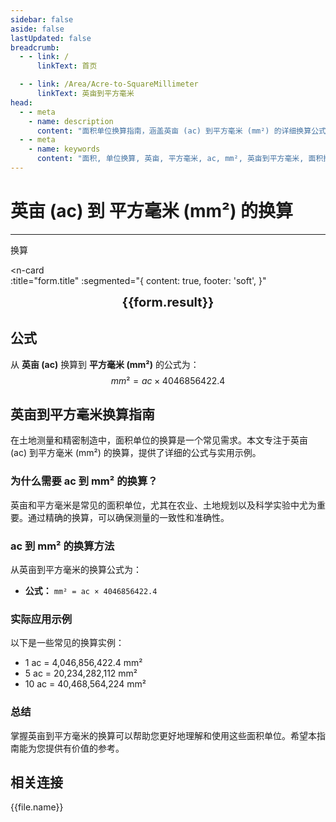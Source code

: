 ```yaml
---
sidebar: false
aside: false
lastUpdated: false
breadcrumb:
  - - link: /
      linkText: 首页

  - - link: /Area/Acre-to-SquareMillimeter
      linkText: 英亩到平方毫米
head:
  - - meta
    - name: description
      content: "面积单位换算指南，涵盖英亩 (ac) 到平方毫米 (mm²) 的详细换算公式与说明。"
  - - meta
    - name: keywords
      content: "面积, 单位换算, 英亩, 平方毫米, ac, mm², 英亩到平方毫米, 面积换算指南"
---
```

# 英亩 (ac) 到 平方毫米 (mm²) 的换算
---
<script setup>
import { onMounted, reactive, inject, ref } from 'vue'
import { NButton, NForm, NFormItem, NInput, NInputNumber, NSelect, NCard, useMessage,NGrid ,NGi } from 'naive-ui'
import { defineClientComponent } from 'vitepress'
import { Area } from '../../files';
const seoKey = ['英亩平方毫米','英亩和平方毫米的换算','一英亩等于多少平方毫米','英亩转平方毫米','acres mm²','英亩换算','平方毫米换算','面积换算','单位换算','英亩到平方毫米','ac mm²','英亩平方毫米转换','面积单位换算','英亩平方毫米计算器','英亩平方毫米对照表','长度换算','单位转换','英亩平方毫米换算器','平方毫米长度','英亩长度','面积计算','单位换算公式','英亩平方毫米计算','面积换算器','平方毫米单位换算','英亩单位换算','面积单位转换表','英亩平方毫米转换表']
const convert = inject('convert')

const form = reactive({
  number: null,
  result: '',
  title: '英亩 (ac) 到 平方毫米 (mm²) 的换算'
})

const convertHandler = () => {
  if (form.number !== null && !isNaN(form.number)) {
    const convertedValue = parseFloat(form.number) * 4046856422.4
    form.result = `${form.number}ac = ${convertedValue.toFixed(2)}mm²`
  } else {
    form.result = '请输入有效的数值。'
  }
}
</script>

<n-form size="large" :model="form">
  <n-form-item label="英亩 (ac)">
    <n-input-number v-model:value="form.number" placeholder="输入英亩" style="width: 100%" />
  </n-form-item>
  <n-form-item>
    <n-button type="info" @click="convertHandler" block>换算</n-button>
  </n-form-item>
</n-form>

<n-card  
  :title="form.title"
  :segmented="{
    content: true,
    footer: 'soft',
  }"
>
  <div  style="text-align:center;font-size:20px;">
    <strong>{{form.result}}</strong>
  </div>
    <template #footer>
    <div>
      <span v-for="item of seoKey">{{item}}，</span>
    </div>
  </template>
</n-card>

## 公式

从 **英亩 (ac)** 换算到 **平方毫米 (mm²)** 的公式为：
$$ mm² = ac \times 4046856422.4 $$

## 英亩到平方毫米换算指南

在土地测量和精密制造中，面积单位的换算是一个常见需求。本文专注于英亩 (ac) 到平方毫米 (mm²) 的换算，提供了详细的公式与实用示例。

### 为什么需要 ac 到 mm² 的换算？

英亩和平方毫米是常见的面积单位，尤其在农业、土地规划以及科学实验中尤为重要。通过精确的换算，可以确保测量的一致性和准确性。

### ac 到 mm² 的换算方法

从英亩到平方毫米的换算公式为：

- **公式：** `mm² = ac × 4046856422.4`

### 实际应用示例

以下是一些常见的换算实例：

- 1 ac = 4,046,856,422.4 mm²
- 5 ac = 20,234,282,112 mm²
- 10 ac = 40,468,564,224 mm²

### 总结

掌握英亩到平方毫米的换算可以帮助您更好地理解和使用这些面积单位。希望本指南能为您提供有价值的参考。

## 相关连接
<n-grid x-gap="12" :cols="2">
  <n-gi v-for="(file, index) in Area" :key="index">
    <n-button
      text
      tag="a"
      :href="file.path"
      type="info"
    >
      {{file.name}}
    </n-button>
  </n-gi>
</n-grid>
